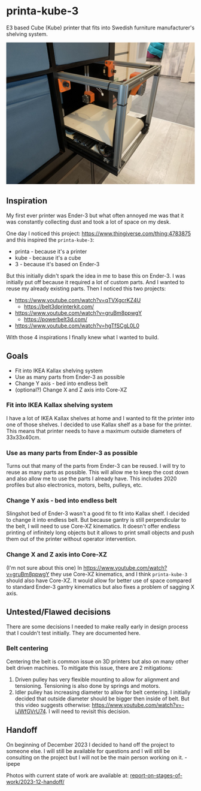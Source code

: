 # printa-kube-3
E3 based Cube (Kube) printer that fits into Swedish furniture manufacturer's shelving system.

![main.jpeg](main.jpeg)

## Inspiration

My first ever printer was Ender-3 but what often annoyed me was that it was constantly collecting dust and took a lot of space on my desk.  

One day I noticed this project: <https://www.thingiverse.com/thing:4783875> and this inspired the `printa-kube-3`:
 * printa - because it's a printer
 * kube - because it's a cube
 * 3 - because it's based on Ender-3

But this initially didn't spark the idea in me to base this on Ender-3. I was initially put off because it required a lot of custom parts. And I wanted to reuse my already existing parts. Then I noticed this two projects:
 * <https://www.youtube.com/watch?v=qTVXgcrKZ4U>
    * <https://belt3dprinterkit.com/>
 * <https://www.youtube.com/watch?v=gruBm8ppwgY>
   * <https://powerbelt3d.com/>
 * <https://www.youtube.com/watch?v=hgTfSCgL0L0>

With those 4 inspirations I finally knew what I wanted to build.

## Goals
 * Fit into IKEA Kallax shelving system
 * Use as many parts from Ender-3 as possible
 * Change Y axis - bed into endless belt
 * (optional?) Change X and Z axis into Core-XZ


### Fit into IKEA Kallax shelving system
I have a lot of IKEA Kallax shelves at home and I wanted to fit the printer into one of those shelves. I decided to use Kallax shelf as a base for the printer. This means that printer needs to have a maximum outside diameters of 33x33x40cm.

### Use as many parts from Ender-3 as possible
Turns out that many of the parts from Ender-3 can be reused. I will try to reuse as many parts as possible. This will allow me to keep the cost down and also allow me to use the parts I already have. This includes 2020 profiles but also electronics, motors, belts, pulleys, etc.

### Change Y axis - bed into endless belt
Slingshot bed of Ender-3 wasn't a good fit to fit into Kallax shelf. I decided to change it into endless belt. But because gantry is still perpendicular to the belt, I will need to use Core-XZ kinematics. It doesn't offer endless printing of infinitely long objects but it allows to print small objects and push them out of the printer without operator intervention.

### Change X and Z axis into Core-XZ
(I'm not sure about this one)
In <https://www.youtube.com/watch?v=gruBm8ppwgY> they use Core-XZ kinematics, and I think `printa-kube-3` should also have Core-XZ. It would allow for better use of space compared to standard Ender-3 gantry kinematics but also fixes a problem of sagging X axis.

## Untested/Flawed decisions
There are some decisions I needed to make really early in design process that I couldn't test initially. They are documented here.

### Belt centering
Centering the belt is common issue on 3D printers but also on many other belt driven machines. To mitigate this issue, there are 2 mitigations:
1. Driven pulley has very flexible mounting to allow for alignment and tensioning. Tensioning is also done by springs and motors.
2. Idler pulley has increasing diameter to allow for belt centering. I initially decided that outside diameter should be bigger then inside of belt. But this video suggests otherwise: <https://www.youtube.com/watch?v=-iJWfGVrU74>. I will need to revisit this decision.

## Handoff
On beginning of December 2023 I decided to hand off the project to someone else. I will still be available for questions and I will still be consulting on the project but I will not be the main person working on it. - ipepe

Photos with current state of work are available at: [report-on-stages-of-work/2023-12-handoff/](report-on-stages-of-work/2023-12-handoff/)